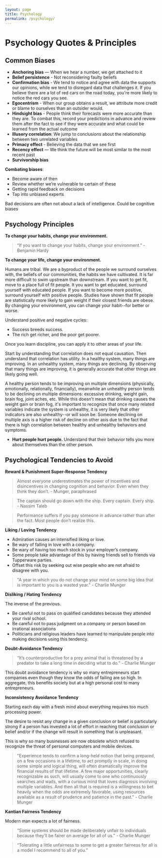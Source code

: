 ```yaml
---
layout: page
title: Psychology
permalink: /psychology/
---
```


# Psychology Quotes & Principles

## Common Biases

- **Anchoring bias** — When we hear a number, we get attached to it
- **Belief persistence** - Not reconsidering faulty beliefs
- **Confirmation bias** - We tend to notice and agree with data the supports our opinions, while we tend to disregard data that challenges it. If you believe there are a lot of red cars on the road today, you're more likely to notice the red cars you see.
- **Egocentrism** - When our group obtains a result, we attribute more credit or blame to ourselves than an outsider would.
- **Hindsight bias** - People think their forecasts were more accurate than they are. To combat this, record your predictions in advance and review them after the fact to see if they were accurate and what could be learned from the actual outcome
- **Illusory correlation**: We jump to conclusions about the relationship between two unrelated variables
- **Primacy effect** - Believing the data that we see first
- **Recency effect** — We think the future will be most similar to the most recent past
- **Survivorship bias**

**Combating biases**:

- Become aware of then
- Review whether we’re vulnerable to certain of these
- Getting rapid feedback on decisions
- Tap into unbiased experts

Bad decisions are often not about a lack of intelligence. Could be cognitive biases

## Psychology Principles

**To change your habits, change your environment.**

> “If you want to change your habits, change your environment.” - Benjamin Hardy

**To change your life, change your environment.**

Humans are tribal. We are a byproduct of the people we surround ourselves with, the beliefs of our communities, the habits we have cultivated. It is far more difficult to swim upstream than downstream. If you want to get fit, move to a place full of fit people. It you want to get educated, surround yourself with educated people. If you want to become more positive, surround yourself with positive people. Studies have shown that fit people are statistically more likely to gain weight if their closest friends are obese. By changing your environment, you can change your habit--for better or worse.

Understand positive and negative cycles:

- Success breeds success.
- The rich get richer, and the poor get poorer.

Once you learn discipline, you can apply it to other areas of your life.

Start by understanding that correlation does not equal causation. Then understand that correlation has utility. In a healthy system, many things are improving. In an unhealthy system, many things are declining. By observing that many things are improving, it is generally accurate that other things are likely going well.

A healthy person tends to be improving on multiple dimensions (physically, emotionally, relationally, financially), meanwhile an unhealthy person tends to be declining on multiple dimensions: excessive drinking, weight gain, brain fog, joint aches, etc. While this doesn't mean that drinking causes the weight gain or brain fog, it's important to recognize that once many related variables indicate the system is unhealthy, it is very likely that other indicators are also unhealthy--or will soon be. Someone declining on multiple axis is a higher risk of decline on other axis due to the fact that there is high correlation between healthy and unhealthy behaviors and symptoms.

- **Hurt people hurt people.** Understand that their behavior tells you more about themselves than the other person.

## Psychological Tendencies to Avoid

**Reward & Punishment Super-Response Tendency**

> Almost everyone underestimates the power of incentives and disincentives in changing cognition and behavior. Even when they think they don’t. - Munger, paraphrased

> The captain should go down with the ship. Every captain. Every ship. - Nassim Taleb

> Performance suffers if you pay someone in advance rather than after the fact. Most people don’t realize this.

**Liking / Loving Tendency**

- Admiration causes an intensified liking or love.
- Be wary of falling in love with a company.
- Be wary of having too much stock in your employer’s company.
- Some people take advantage of this by having friends sell to friends via Tupperware parties.
- Offset this risk by seeking out wise people who are not afraid to disagree with you.

> "A year in which you do not change your mind on some big idea that is important to you is a wasted year." - Charlie Munger

**Disliking / Hating Tendency**

The inverse of the previous.

- Be careful not to pass on qualified candidates because they attended your rival school.
- Be careful not to pass judgment on a company or person based on irrational associations
- Politicians and religious leaders have learned to manipulate people into making decisions using this tendency.

**Doubt-Avoidance Tendency**

> “It’s counterproductive for a prey animal that is threatened by a predator to take a long time in deciding what to do.” - Charlie Munger

This doubt avoidance tendency is why so many entrepreneurs start companies even though they know the odds of failing are so high. In aggregate, this benefits society but at a high personal cost to many entrepreneurs.

**Inconsistency Avoidance Tendency**

Starting each day with a fresh mind about everything requires too much processing power.

The desire to resist any change in a given conclusion or belief is particularly strong if a person has invested a lot of effort in reaching that conclusion or belief and/or if the change will result in something that is unpleasant.

This is why so many businesses are now obsolete which refused to recognize the threat of personal computers and mobile devices.

> "Experience tends to confirm a long-held notion that being prepared, on a few occasions in a lifetime, to act promptly in scale, in doing some simple and logical thing, will often dramatically improve the financial results of that lifetime. A few major opportunities, clearly recognizable as such, will usually come to one who continuously searches and waits, with a curious mind that loves diagnosis involving multiple variables. And then all that is required is a willingness to bet heavily when the odds are extremely favorable, using resources available as a result of prudence and patience in the past." - Charlie Munger

**Kantian Fairness Tendency**

Modern man expects a lot of fairness.

> “Some systems should be made deliberately unfair to individuals because they’ll be fairer on average for all of us.” - Charlie Munger

> “Tolerating a little unfairness to some to get a greater fairness for all is a model I recommend to all of you.”
